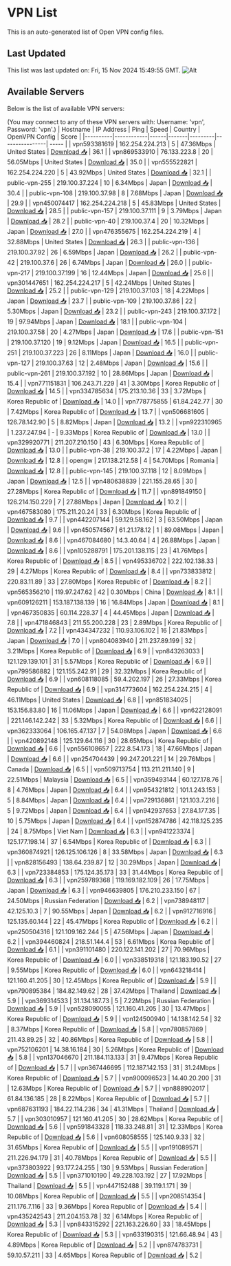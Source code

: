 # VPN List

This is an auto-generated list of Open VPN config files.

## Last Updated

This list was last updated on: Fri, 15 Nov 2024 15:49:55 GMT.
![Alt](https://repobeats.axiom.co/api/embed/186b98318ef1479477931607c1ad7d823f12451f.svg "Repobeats analytics image")

## Available Servers

Below is the list of available VPN servers:

(You may connect to any of these VPN servers with: Username: 'vpn', Password: 'vpn'.)
| Hostname | IP Address | Ping | Speed | Country | OpenVPN Config | Score |
|----------|------------|------|-------|---------|----------------| ----- |
| vpn593381619 | 162.254.224.213 | 5 | 47.36Mbps | United States | [Download 📥](./configs/server_0_US.ovpn) | 36.1 |
| vpn869533910 | 76.133.223.8 | 20 | 56.05Mbps | United States | [Download 📥](./configs/server_1_US.ovpn) | 35.0 |
| vpn555522821 | 162.254.224.220 | 5 | 43.92Mbps | United States | [Download 📥](./configs/server_2_US.ovpn) | 32.1 |
| public-vpn-255 | 219.100.37.224 | 10 | 6.34Mbps | Japan | [Download 📥](./configs/server_3_JP.ovpn) | 30.4 |
| public-vpn-108 | 219.100.37.98 | 8 | 7.68Mbps | Japan | [Download 📥](./configs/server_4_JP.ovpn) | 29.9 |
| vpn450074417 | 162.254.224.218 | 5 | 45.83Mbps | United States | [Download 📥](./configs/server_5_US.ovpn) | 28.5 |
| public-vpn-157 | 219.100.37.111 | 9 | 3.79Mbps | Japan | [Download 📥](./configs/server_6_JP.ovpn) | 28.2 |
| public-vpn-40 | 219.100.37.4 | 20 | 10.32Mbps | Japan | [Download 📥](./configs/server_7_JP.ovpn) | 27.0 |
| vpn476355675 | 162.254.224.219 | 4 | 32.88Mbps | United States | [Download 📥](./configs/server_8_US.ovpn) | 26.3 |
| public-vpn-136 | 219.100.37.92 | 26 | 6.59Mbps | Japan | [Download 📥](./configs/server_9_JP.ovpn) | 26.2 |
| public-vpn-42 | 219.100.37.6 | 26 | 6.74Mbps | Japan | [Download 📥](./configs/server_10_JP.ovpn) | 26.0 |
| public-vpn-217 | 219.100.37.199 | 16 | 12.44Mbps | Japan | [Download 📥](./configs/server_11_JP.ovpn) | 25.6 |
| vpn301447651 | 162.254.224.217 | 5 | 42.24Mbps | United States | [Download 📥](./configs/server_12_US.ovpn) | 25.2 |
| public-vpn-129 | 219.100.37.103 | 18 | 4.22Mbps | Japan | [Download 📥](./configs/server_13_JP.ovpn) | 23.7 |
| public-vpn-109 | 219.100.37.86 | 22 | 5.30Mbps | Japan | [Download 📥](./configs/server_14_JP.ovpn) | 23.2 |
| public-vpn-243 | 219.100.37.172 | 19 | 97.94Mbps | Japan | [Download 📥](./configs/server_15_JP.ovpn) | 18.1 |
| public-vpn-104 | 219.100.37.58 | 20 | 4.27Mbps | Japan | [Download 📥](./configs/server_16_JP.ovpn) | 17.6 |
| public-vpn-151 | 219.100.37.120 | 19 | 9.12Mbps | Japan | [Download 📥](./configs/server_17_JP.ovpn) | 16.5 |
| public-vpn-251 | 219.100.37.223 | 26 | 8.11Mbps | Japan | [Download 📥](./configs/server_18_JP.ovpn) | 16.0 |
| public-vpn-127 | 219.100.37.63 | 12 | 2.48Mbps | Japan | [Download 📥](./configs/server_19_JP.ovpn) | 15.6 |
| public-vpn-261 | 219.100.37.192 | 10 | 28.86Mbps | Japan | [Download 📥](./configs/server_20_JP.ovpn) | 15.4 |
| vpn771151831 | 106.243.71.229 | 41 | 3.30Mbps | Korea Republic of | [Download 📥](./configs/server_21_KR.ovpn) | 14.5 |
| vpn334785634 | 175.213.10.36 | 33 | 3.72Mbps | Korea Republic of | [Download 📥](./configs/server_22_KR.ovpn) | 14.0 |
| vpn778775855 | 61.84.242.77 | 30 | 7.42Mbps | Korea Republic of | [Download 📥](./configs/server_23_KR.ovpn) | 13.7 |
| vpn506681605 | 126.78.142.90 | 5 | 8.82Mbps | Japan | [Download 📥](./configs/server_24_JP.ovpn) | 13.2 |
| vpn922310965 | 1.237.247.94 | - | 9.33Mbps | Korea Republic of | [Download 📥](./configs/server_25_KR.ovpn) | 13.0 |
| vpn329920771 | 211.207.210.150 | 43 | 6.30Mbps | Korea Republic of | [Download 📥](./configs/server_26_KR.ovpn) | 13.0 |
| public-vpn-38 | 219.100.37.2 | 17 | 4.22Mbps | Japan | [Download 📥](./configs/server_27_JP.ovpn) | 12.8 |
| opengw | 217.138.212.58 | 4 | 54.70Mbps | Romania | [Download 📥](./configs/server_28_RO.ovpn) | 12.8 |
| public-vpn-145 | 219.100.37.118 | 12 | 8.09Mbps | Japan | [Download 📥](./configs/server_29_JP.ovpn) | 12.5 |
| vpn480638839 | 221.155.28.65 | 30 | 27.28Mbps | Korea Republic of | [Download 📥](./configs/server_30_KR.ovpn) | 11.7 |
| vpn891849150 | 126.214.150.229 | 7 | 27.88Mbps | Japan | [Download 📥](./configs/server_31_JP.ovpn) | 10.2 |
| vpn467583080 | 175.211.20.24 | 33 | 6.30Mbps | Korea Republic of | [Download 📥](./configs/server_32_KR.ovpn) | 9.7 |
| vpn442207144 | 59.129.58.162 | 3 | 63.50Mbps | Japan | [Download 📥](./configs/server_33_JP.ovpn) | 9.6 |
| vpn450574567 | 61.21.178.12 | 1 | 89.08Mbps | Japan | [Download 📥](./configs/server_34_JP.ovpn) | 8.6 |
| vpn467084680 | 14.3.40.64 | 4 | 26.88Mbps | Japan | [Download 📥](./configs/server_35_JP.ovpn) | 8.6 |
| vpn105288791 | 175.201.138.115 | 23 | 41.76Mbps | Korea Republic of | [Download 📥](./configs/server_36_KR.ovpn) | 8.5 |
| vpn495336702 | 222.102.138.33 | 29 | 4.27Mbps | Korea Republic of | [Download 📥](./configs/server_37_KR.ovpn) | 8.4 |
| vpn733833812 | 220.83.11.89 | 33 | 27.80Mbps | Korea Republic of | [Download 📥](./configs/server_38_KR.ovpn) | 8.2 |
| vpn565356210 | 119.97.247.62 | 42 | 0.30Mbps | China | [Download 📥](./configs/server_39_CN.ovpn) | 8.1 |
| vpn609126211 | 153.187.138.139 | 16 | 16.84Mbps | Japan | [Download 📥](./configs/server_40_JP.ovpn) | 8.1 |
| vpn467350835 | 60.114.228.37 | 4 | 44.45Mbps | Japan | [Download 📥](./configs/server_41_JP.ovpn) | 7.8 |
| vpn471846843 | 211.55.200.228 | 23 | 2.89Mbps | Korea Republic of | [Download 📥](./configs/server_42_KR.ovpn) | 7.2 |
| vpn434347232 | 110.93.106.102 | 16 | 21.83Mbps | Japan | [Download 📥](./configs/server_43_JP.ovpn) | 7.0 |
| vpn804083940 | 211.237.89.199 | 32 | 3.21Mbps | Korea Republic of | [Download 📥](./configs/server_44_KR.ovpn) | 6.9 |
| vpn843263033 | 121.129.139.101 | 31 | 5.57Mbps | Korea Republic of | [Download 📥](./configs/server_45_KR.ovpn) | 6.9 |
| vpn799586882 | 121.155.242.91 | 29 | 32.32Mbps | Korea Republic of | [Download 📥](./configs/server_46_KR.ovpn) | 6.9 |
| vpn608118085 | 59.4.202.197 | 26 | 27.33Mbps | Korea Republic of | [Download 📥](./configs/server_47_KR.ovpn) | 6.9 |
| vpn314773604 | 162.254.224.215 | 4 | 46.11Mbps | United States | [Download 📥](./configs/server_48_US.ovpn) | 6.8 |
| vpn851834025 | 153.156.83.80 | 16 | 11.06Mbps | Japan | [Download 📥](./configs/server_49_JP.ovpn) | 6.6 |
| vpn622128091 | 221.146.142.242 | 33 | 5.32Mbps | Korea Republic of | [Download 📥](./configs/server_50_KR.ovpn) | 6.6 |
| vpn362333064 | 106.165.47.137 | 7 | 54.08Mbps | Japan | [Download 📥](./configs/server_51_JP.ovpn) | 6.6 |
| vpn420892148 | 125.129.64.116 | 30 | 28.65Mbps | Korea Republic of | [Download 📥](./configs/server_52_KR.ovpn) | 6.6 |
| vpn556108657 | 222.8.54.173 | 18 | 47.66Mbps | Japan | [Download 📥](./configs/server_53_JP.ovpn) | 6.6 |
| vpn254704439 | 99.247.201.221 | 14 | 29.76Mbps | Canada | [Download 📥](./configs/server_54_CA.ovpn) | 6.5 |
| vpn509713754 | 113.211.211.140 | 9 | 22.51Mbps | Malaysia | [Download 📥](./configs/server_55_MY.ovpn) | 6.5 |
| vpn359493144 | 60.127.178.76 | 8 | 4.76Mbps | Japan | [Download 📥](./configs/server_56_JP.ovpn) | 6.4 |
| vpn954321812 | 101.1.243.153 | 5 | 8.84Mbps | Japan | [Download 📥](./configs/server_57_JP.ovpn) | 6.4 |
| vpn729136861 | 121.103.7.216 | 5 | 9.72Mbps | Japan | [Download 📥](./configs/server_58_JP.ovpn) | 6.4 |
| vpn942937653 | 27.84.177.35 | 10 | 5.75Mbps | Japan | [Download 📥](./configs/server_59_JP.ovpn) | 6.4 |
| vpn152874786 | 42.118.125.235 | 24 | 8.75Mbps | Viet Nam | [Download 📥](./configs/server_60_VN.ovpn) | 6.3 |
| vpn941223374 | 125.177.198.14 | 37 | 6.54Mbps | Korea Republic of | [Download 📥](./configs/server_61_KR.ovpn) | 6.3 |
| vpn360874921 | 126.125.106.126 | 8 | 33.58Mbps | Japan | [Download 📥](./configs/server_62_JP.ovpn) | 6.3 |
| vpn828156493 | 138.64.239.87 | 12 | 30.29Mbps | Japan | [Download 📥](./configs/server_63_JP.ovpn) | 6.3 |
| vpn723384853 | 175.124.35.173 | 33 | 31.44Mbps | Korea Republic of | [Download 📥](./configs/server_64_KR.ovpn) | 6.3 |
| vpn259789368 | 119.169.182.109 | 26 | 17.75Mbps | Japan | [Download 📥](./configs/server_65_JP.ovpn) | 6.3 |
| vpn946639805 | 176.210.233.150 | 67 | 24.50Mbps | Russian Federation | [Download 📥](./configs/server_66_RU.ovpn) | 6.2 |
| vpn738948117 | 42.125.10.3 | 7 | 90.55Mbps | Japan | [Download 📥](./configs/server_67_JP.ovpn) | 6.2 |
| vpn912716916 | 125.135.60.144 | 22 | 45.47Mbps | Korea Republic of | [Download 📥](./configs/server_68_KR.ovpn) | 6.2 |
| vpn250504316 | 121.109.162.244 | 5 | 47.56Mbps | Japan | [Download 📥](./configs/server_69_JP.ovpn) | 6.2 |
| vpn394460824 | 218.51.144.4 | 53 | 6.61Mbps | Korea Republic of | [Download 📥](./configs/server_70_KR.ovpn) | 6.1 |
| vpn391101480 | 220.122.141.202 | 27 | 70.96Mbps | Korea Republic of | [Download 📥](./configs/server_71_KR.ovpn) | 6.0 |
| vpn338519318 | 121.183.190.52 | 27 | 9.55Mbps | Korea Republic of | [Download 📥](./configs/server_72_KR.ovpn) | 6.0 |
| vpn643218414 | 121.160.41.205 | 30 | 12.45Mbps | Korea Republic of | [Download 📥](./configs/server_73_KR.ovpn) | 5.9 |
| vpn790895384 | 184.82.149.62 | 28 | 37.42Mbps | Thailand | [Download 📥](./configs/server_74_TH.ovpn) | 5.9 |
| vpn369314533 | 31.134.187.73 | 5 | 7.22Mbps | Russian Federation | [Download 📥](./configs/server_75_RU.ovpn) | 5.9 |
| vpn528090055 | 121.160.41.205 | 30 | 13.47Mbps | Korea Republic of | [Download 📥](./configs/server_76_KR.ovpn) | 5.9 |
| vpn124500940 | 14.138.142.54 | 32 | 8.37Mbps | Korea Republic of | [Download 📥](./configs/server_77_KR.ovpn) | 5.8 |
| vpn780857869 | 211.43.89.25 | 32 | 40.86Mbps | Korea Republic of | [Download 📥](./configs/server_78_KR.ovpn) | 5.8 |
| vpn752106201 | 14.38.16.184 | 30 | 5.26Mbps | Korea Republic of | [Download 📥](./configs/server_79_KR.ovpn) | 5.8 |
| vpn137046670 | 211.184.113.133 | 31 | 9.47Mbps | Korea Republic of | [Download 📥](./configs/server_80_KR.ovpn) | 5.7 |
| vpn367446695 | 112.187.142.153 | 31 | 31.24Mbps | Korea Republic of | [Download 📥](./configs/server_81_KR.ovpn) | 5.7 |
| vpn900096523 | 14.40.20.200 | 31 | 12.63Mbps | Korea Republic of | [Download 📥](./configs/server_82_KR.ovpn) | 5.7 |
| vpn888902017 | 61.84.136.185 | 28 | 8.22Mbps | Korea Republic of | [Download 📥](./configs/server_83_KR.ovpn) | 5.7 |
| vpn687631193 | 184.22.114.236 | 34 | 41.31Mbps | Thailand | [Download 📥](./configs/server_84_TH.ovpn) | 5.7 |
| vpn303010957 | 121.160.41.205 | 30 | 28.62Mbps | Korea Republic of | [Download 📥](./configs/server_85_KR.ovpn) | 5.6 |
| vpn591843328 | 118.33.248.81 | 31 | 12.33Mbps | Korea Republic of | [Download 📥](./configs/server_86_KR.ovpn) | 5.6 |
| vpn608058555 | 125.140.9.33 | 32 | 31.65Mbps | Korea Republic of | [Download 📥](./configs/server_87_KR.ovpn) | 5.5 |
| vpn191089571 | 211.226.94.179 | 31 | 40.78Mbps | Korea Republic of | [Download 📥](./configs/server_88_KR.ovpn) | 5.5 |
| vpn373803922 | 93.177.24.255 | 130 | 9.53Mbps | Russian Federation | [Download 📥](./configs/server_89_RU.ovpn) | 5.5 |
| vpn371010190 | 49.228.103.192 | 27 | 17.92Mbps | Thailand | [Download 📥](./configs/server_90_TH.ovpn) | 5.5 |
| vpn447152488 | 39.119.1.171 | 39 | 10.08Mbps | Korea Republic of | [Download 📥](./configs/server_91_KR.ovpn) | 5.5 |
| vpn208514354 | 211.176.7.116 | 33 | 9.36Mbps | Korea Republic of | [Download 📥](./configs/server_92_KR.ovpn) | 5.4 |
| vpn435242543 | 211.204.153.78 | 32 | 6.14Mbps | Korea Republic of | [Download 📥](./configs/server_93_KR.ovpn) | 5.3 |
| vpn843315292 | 221.163.226.60 | 33 | 18.45Mbps | Korea Republic of | [Download 📥](./configs/server_94_KR.ovpn) | 5.3 |
| vpn633190315 | 121.66.48.94 | 43 | 4.89Mbps | Korea Republic of | [Download 📥](./configs/server_95_KR.ovpn) | 5.2 |
| vpn874783731 | 59.10.57.211 | 33 | 4.65Mbps | Korea Republic of | [Download 📥](./configs/server_96_KR.ovpn) | 5.2 |
